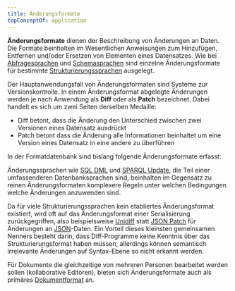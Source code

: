 ```yaml
---
title: Änderungsformate
topConceptOf: application
---
```


**Änderungsformate** dienen der Beschreibung von Änderungen an Daten. Die Formate beinhalten im Wesentlichen Anweisungen zum Hinzufügen, Entfernen und/oder Ersetzen von Elementen eines Datensatzes. Wie bei [Abfragesprachen](query) und [Schemasprachen](../schema/language) sind einzelne Änderungsformate für bestimmte [Strukturierungssprachen](../structure) ausgelegt.

Der Hauptanwendungsfall von Änderungsformaten sind Systeme zur Versionskontrolle.  In einem Änderungsformat abgelegte Änderungen werden je nach Anwendung als **Diff** oder als **Patch** bezeichnet. Dabei handelt es sich um zwei Seiten derselben Medaille:

* Diff betont, dass die Änderung den Unterschied zwischen zwei Versionen eines Datensatz ausdrückt
* Patch betont dass die Änderung alle Informationen beinhaltet um eine Version eines Datensatz in eine andere zu überführen

In der Formatdatenbank sind bislang folgende Änderungsformate erfasst:

<application-table application="patch" title="Änderungsformat"/>

Änderungssprachen wie [SQL DML](../dml) und [SPARQL Update](../sparql-update), die Teil einer umfassenderen Datenbanksprachen sind, beinhalten im Gegensatz zu reinen Änderungsformaten komplexere Regeln unter welchen Bedingungen welche Änderungen anzuwenden sind.

Da für viele Strukturierungssprachen kein etabliertes Änderungsformat existiert, wird oft auf das Änderungsformat einer Serialisierung zurückgegriffen, also beispielsweise [Unidiff](../unidiff) statt [JSON Patch](../json-patch) für Änderungen an [JSON](../json)-Daten. Ein Vorteil dieses kleinsten gemeinsamen Nenners besteht darin, dass Diff-Programme keine Kenntnis über das Strukturierungsformat haben müssen, allerdings können semantisch irrelevante Änderungen auf Syntax-Ebene so nicht erkannt werden.

Für Dokumente die gleichzeitige von mehreren Personen bearbeitet werden sollen (kollaborative Editoren), bieten sich Änderungsformate auch als primäres [Dokumentformat](documents) an.

